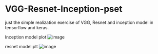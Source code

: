 # VGG-Resnet-Inception-pset
just the simple realization exercise of VGG, Resnet and inception model in tensorflow and keras. 

Inception model plot
![image](https://github.com/johnnyjana730/simple-realizaition-of-VGG-Resnet-Inception/blob/master/Inception_v1.png)

resnet model plt
![image](https://github.com/johnnyjana730/simple-realizaition-of-VGG-Resnet-Inception/blob/master/resnet.png)

